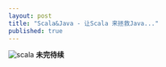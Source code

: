 ```yaml
---
layout: post
title: "Scala&Java - 让Scala 来拯救Java..."
published: true
---
```



![scala]({{site.baseurl}}/http://images.51cto.com/files/uploadimg/20110831/0914290.png)
**未完待续**
